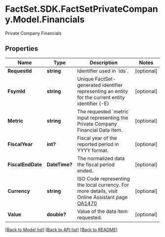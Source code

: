 # FactSet.SDK.FactSetPrivateCompany.Model.Financials
Private Company Financials

## Properties

Name | Type | Description | Notes
------------ | ------------- | ------------- | -------------
**RequestId** | **string** | Identifier used in &#x60;ids&#x60;. | [optional] 
**FsymId** | **string** | Unique FactSet-generated identifier representing an entity for the current entity identifier (-E) | [optional] 
**Metric** | **string** | The requested &#x60;metric&#x60; input representing the Private Company Financial Data Item. | [optional] 
**FiscalYear** | **int?** | Fiscal year of the reported period in YYYY format. | [optional] 
**FiscalEndDate** | **DateTime?** | The normalized data the fiscal period ended. | [optional] 
**Currency** | **string** | ISO Code representing the local currency. For more details,  visit Online Assistant page [OA1470](https://my.apps.factset.com/oa/pages/1470)  | [optional] 
**Value** | **double?** | Value of the data item requested. | [optional] 

[[Back to Model list]](../README.md#documentation-for-models) [[Back to API list]](../README.md#documentation-for-api-endpoints) [[Back to README]](../README.md)

